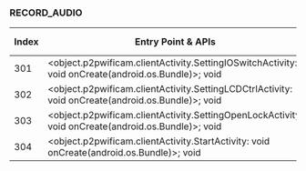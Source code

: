 ### RECORD_AUDIO
| Index | Entry Point & APIs | Screen shot | Resource id | Label |
| ------------- | ------------- | ------------- |-------------|-------------|
| 301 | <object.p2pwificam.clientActivity.SettingIOSwitchActivity: void onCreate(android.os.Bundle)>; void <init> | ![](F:\COSMOS\output\py\Play_win8\Photography\object.easyview.drone\object.p2pwificam.clientActivity.SettingIOSwitchActivity.png) |  | |
| 302 | <object.p2pwificam.clientActivity.SettingLCDCtrlActivity: void onCreate(android.os.Bundle)>; void <init> | ![](F:\COSMOS\output\py\Play_win8\Photography\object.easyview.drone\object.p2pwificam.clientActivity.SettingLCDCtrlActivity.png) |  | |
| 303 | <object.p2pwificam.clientActivity.SettingOpenLockActivity: void onCreate(android.os.Bundle)>; void <init> | ![](F:\COSMOS\output\py\Play_win8\Photography\object.easyview.drone\object.p2pwificam.clientActivity.SettingOpenLockActivity.png) |  | |
| 304 | <object.p2pwificam.clientActivity.StartActivity: void onCreate(android.os.Bundle)>; void <init> | ![](F:\COSMOS\output\py\Play_win8\Photography\object.easyview.drone\object.p2pwificam.clientActivity.StartActivity.png) |  | D |
